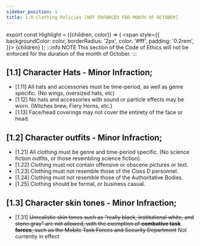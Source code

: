 ```yaml
---
sidebar_position: 1
title: 1.0 Clothing Policies [NOT ENFORCED FOR MONTH OF OCTOBER]
---
```


export const Highlight = ({children, color}) => (
<span
style={{
      backgroundColor: color,
      borderRadius: '2px',
      color: '#fff',
      padding: '0.2rem',
    }}>
{children}
</span>
);
:::info NOTE 
This section of the Code of Ethics will not be enforced for the duration of the month of October.
:::

## [1.1] Character Hats - Minor Infraction;
- [1.11] All hats and accessories must be time-period, as well as genre specific. (No wings, oversized hats, etc)
- [1.12] No hats and accessories with sound or particle effects may be worn. (Witches brew, Fiery Horns, etc.)
- [1.13] Face/head coverings may not cover the entirety of the face or head.

## [1.2] Character outfits - Minor Infraction;
- [1.21] All clothing must be genre and time-period specific. (No science fiction outfits, or those resembling science fiction).
- [1.22] Clothing must not contain offensive or obscene pictures or text.
- [1.23] Clothing must not resemble those of the <Highlight color="#c49016">Class D</Highlight> personnel. 
- [1.24] Clothing must not resemble those of the Authoritative Bodies.
- [1.25] Clothing should be formal, or business casual. 

## [1.3] Character skin tones - Minor Infraction;
- [1.31] <s>Unrealistic skin tones such as “really black, institutional white, and stone gray” are not allowed, with the exemption of **combative task forces**, such as the <Highlight color="#3269a8">Mobile Task Forces</Highlight> and <Highlight color="#7a7d80">Security Department</Highlight></s> <Highlight color="#F64141">Not currently in effect</Highlight>

